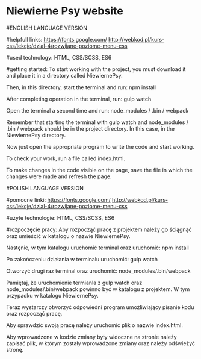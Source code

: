 # Niewierne Psy website


#ENGLISH LANGUAGE VERSION

#helpfull links:
https://fonts.google.com/
http://webkod.pl/kurs-css/lekcje/dzial-4/rozwijane-poziome-menu-css

#used technology:
HTML, CSS/SCSS, ES6

#getting started:
To start working with the project, you must download it and place it in a directory called NiewiernePsy.

Then, in this directory, start the terminal and run: npm install

After completing operation in the terminal, run: 
gulp watch

Open the terminal a second time and run: 
node_modules / .bin / webpack

Remember that starting the terminal with gulp watch and node_modules / .bin / webpack should be in the project directory. In this case, in the NiewiernePsy directory.

Now just open the appropriate program to write the code and start working.

To check your work, run a file called index.html.

To make changes in the code visible on the page, save the file in which the changes were made and refresh the page.



#POLISH LANGUAGE VERSION

#pomocne linki:
https://fonts.google.com/
http://webkod.pl/kurs-css/lekcje/dzial-4/rozwijane-poziome-menu-css

#użyte technologie:
HTML, CSS/SCSS, ES6

#rozpoczęcie pracy:
Aby rozpocząć pracę z projektem należy go ściągnąć oraz umieścić w katalogu o nazwie NiewiernePsy.

Nastęnie, w tym katalogu uruchomić terminal oraz  uruchomić: npm install

Po zakończeniu działania w terminalu uruchomić: gulp watch

Otworzyć drugi raz terminal oraz uruchomić: node_modules/.bin/webpack 

Pamiętaj, że uruchomienie termianla z gulp watch oraz node_modules/.bin/webpack powinno być w katalogu z projektem. W tym przypadku w katalogu NiewiernePsy.

Teraz wystarczy otworzyć odpowiedni program umożliwiający pisanie kodu oraz rozpocząć pracę.

Aby sprawdzić swoją pracę należy uruchomić plik o nazwie index.html.

Aby wprowadzone w kodzie zmiany były widoczne na stronie należy zapisać plik, w którym zostały wprowadzone zmiany oraz należy odświeżyć stronę.